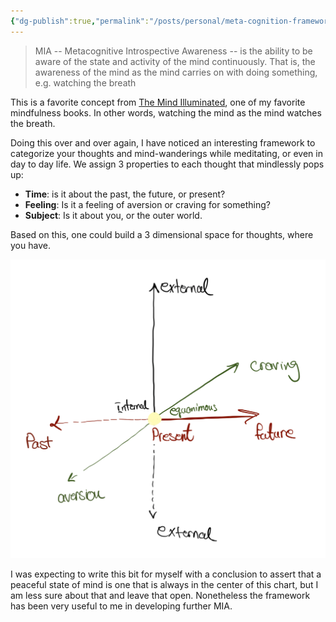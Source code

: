 ```yaml
---
{"dg-publish":true,"permalink":"/posts/personal/meta-cognition-framework/","created":"2024-03-24T14:33:28.140+04:00","updated":"2024-03-26T03:12:19.520+04:00"}
---
```


> MIA -- Metacognitive Introspective Awareness -- is the ability to be aware of the state and activity of the mind continuously. That is, the awareness of the mind as the mind carries on with doing something, e.g. watching the breath

This is a favorite concept from [The Mind Illuminated](https://www.reddit.com/r/TheMindIlluminated/), one of my favorite mindfulness books. In other words, watching the mind as the mind watches the breath. 

Doing this over and over again, I have noticed an interesting framework to categorize your thoughts and mind-wanderings while meditating, or even in day to day life. We assign 3 properties to each thought that mindlessly pops up:  
- **Time**: is it about the past, the future, or present? 
- **Feeling**: Is it a feeling of aversion or craving for something? 
- **Subject**: Is it about you, or the outer world. 

Based on this, one could build a 3 dimensional space for thoughts, where you have. 

![Screenshot 2024-03-25 at 23.09.46.png](/img/user/resources/Screenshot%202024-03-25%20at%2023.09.46.png)

I was expecting to write this bit for myself with a conclusion to assert that a peaceful state of mind is one that is always in the center of this chart, but I am less sure about that and leave that open. Nonetheless the framework has been very useful to me in developing further MIA.  